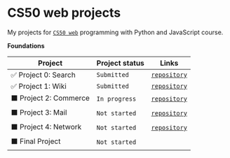 # CS50 web projects
My projects for [`CS50 web`](https://cs50.harvard.edu/web/2020/) programming with Python and JavaScript course.

**Foundations**

|Project                        |Project status                      |   Links                               
|-------------------------------|------------------------------------|---------------------------------------|
| :white_check_mark: Project 0: Search             | <code>Submitted</code>           | 	 [`repository`](https://github.com/elinamad/CS50-web-projects/tree/main/search) 
| :white_check_mark: Project 1: Wiki               | <code>Submitted</code>           | 	 [`repository`](https://github.com/elinamad/CS50-web-projects/tree/main/wiki)
| :black_large_square: Project 2: Commerce           | <code>In progress</code>           | 	 [`repository`](https://github.com/elinamad/CS50-web-projects/tree/main/commerce)
| :black_large_square: Project 3: Mail               | <code>Not started</code>           | 	 [`repository`](https://github.com/elinamad/CS50-web-projects/tree/main/mail)
| :black_large_square: Project 4: Network            | <code>Not started</code>           | 	 [`repository`](https://github.com/elinamad/CS50-web-projects/tree/main/network)
| :black_large_square: Final Project                 | <code>Not started</code>           | 

